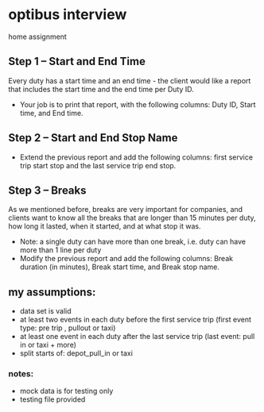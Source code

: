 # optibus interview
home assignment

## Step 1 – Start and End Time
Every duty has a start time and an end time - the client would like a report that includes the
start time and the end time per Duty ID.
- Your job is to print that report, with the following columns: Duty ID, Start time, and End time.

## Step 2 – Start and End Stop Name
- Extend the previous report and add the following columns: first service trip start stop and the
last service trip end stop.


## Step 3 – Breaks
As we mentioned before, breaks are very important for companies, and clients want to know
all the breaks that are longer than 15 minutes per duty, how long it lasted, when it started, and
at what stop it was.
- Note: a single duty can have more than one break, i.e. duty can have more than 1 line per
duty
- Modify the previous report and add the following columns: Break duration (in minutes), Break
start time, and Break stop name.

## my assumptions:
- data set is valid
- at least two events in each duty before the first service trip (first event type: pre trip , pullout or taxi)
- at least one event in each duty after the last service trip (last event: pull in or taxi + more)
- split starts of: depot_pull_in or taxi

### notes:
- mock data is for testing only
- testing file provided